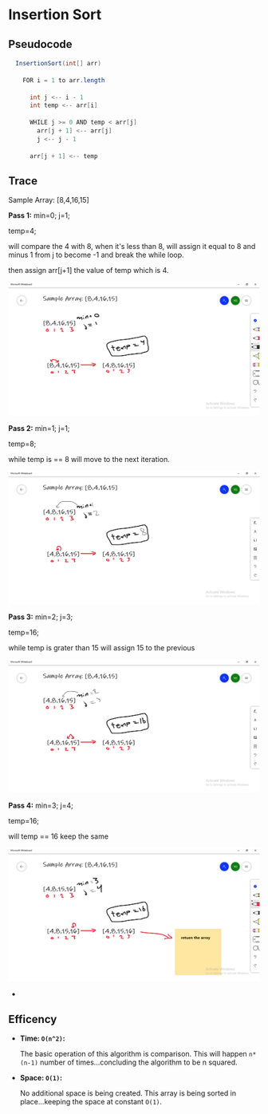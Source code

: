 # Insertion Sort



## Pseudocode

```java
  InsertionSort(int[] arr)

    FOR i = 1 to arr.length

      int j <-- i - 1
      int temp <-- arr[i]

      WHILE j >= 0 AND temp < arr[j]
        arr[j + 1] <-- arr[j]
        j <-- j - 1

      arr[j + 1] <-- temp
```

## Trace

Sample Array: [8,4,16,15]

**Pass 1:**
min=0;
j=1;

temp=4;

will compare the 4 with 8, when it's less than 8, will assign it equal to 8 and minus 1 from j to become -1 and break the while loop.

then assign arr[j+1] the value of temp which is 4.

![1](img/1.PNG)

**Pass 2:**
min=1;
j=1;

temp=8;

while temp is == 8  will move to the next iteration.

![2](img/2.PNG)

**Pass 3:**
min=2;
j=3;

temp=16;

while temp is grater than 15 will assign 15 to the previous

![3](img/3.PNG)

**Pass 4:**
min=3;
j=4;

temp=16;

will temp == 16 keep the same

![4](./img/4.PNG)

*
## Efficency

- **Time: `O(n^2)`:**

  The basic operation of this algorithm is comparison. This will happen `n*(n-1)` number of times…concluding the algorithm to be n squared.

- **Space: `O(1)`:**

  No additional space is being created. This array is being sorted in place…keeping the space at constant `O(1)`.
